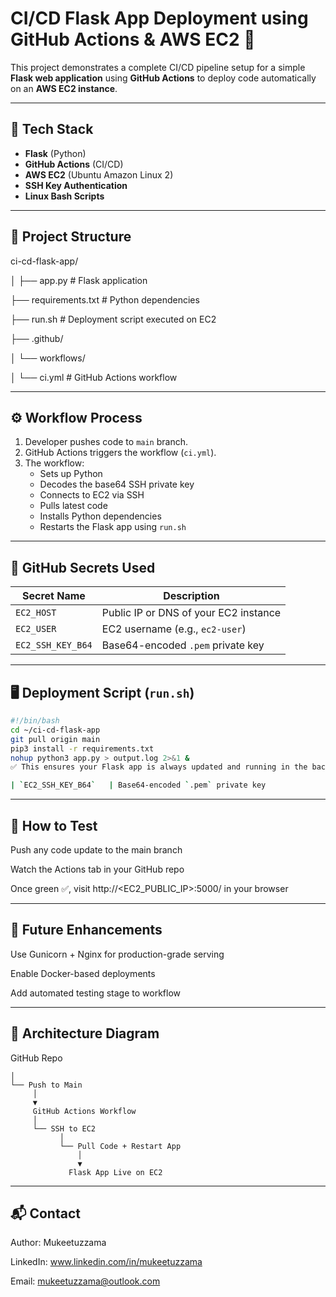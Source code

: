 # CI/CD Flask App Deployment using GitHub Actions & AWS EC2 🚀

This project demonstrates a complete CI/CD pipeline setup for a simple **Flask web application** using **GitHub Actions** to deploy code automatically on an **AWS EC2 instance**.

---

## 🔧 Tech Stack

- **Flask** (Python)
- **GitHub Actions** (CI/CD)
- **AWS EC2** (Ubuntu Amazon Linux 2)
- **SSH Key Authentication**
- **Linux Bash Scripts**

---

## 📁 Project Structure
ci-cd-flask-app/

│
├── app.py # Flask application

├── requirements.txt # Python dependencies

├── run.sh # Deployment script executed on EC2

├── .github/

│ └── workflows/

│ └── ci.yml # GitHub Actions workflow

---

## ⚙️ Workflow Process

1. Developer pushes code to `main` branch.
2. GitHub Actions triggers the workflow (`ci.yml`).
3. The workflow:
   - Sets up Python
   - Decodes the base64 SSH private key
   - Connects to EC2 via SSH
   - Pulls latest code
   - Installs Python dependencies
   - Restarts the Flask app using `run.sh`

---

## 🔐 GitHub Secrets Used

| Secret Name         | Description                                   |
|---------------------|-----------------------------------------------|
| `EC2_HOST`          | Public IP or DNS of your EC2 instance         |
| `EC2_USER`          | EC2 username (e.g., `ec2-user`)               |
| `EC2_SSH_KEY_B64`   | Base64-encoded `.pem` private key             |

---

## 🖥️ Deployment Script (`run.sh`)

```bash
#!/bin/bash
cd ~/ci-cd-flask-app
git pull origin main
pip3 install -r requirements.txt
nohup python3 app.py > output.log 2>&1 &
✅ This ensures your Flask app is always updated and running in the background.

| `EC2_SSH_KEY_B64`   | Base64-encoded `.pem` private key             |
```

---

## 🧪 How to Test
Push any code update to the main branch

Watch the Actions tab in your GitHub repo

Once green ✅, visit http://<EC2_PUBLIC_IP>:5000/ in your browser

---

## 📌 Future Enhancements
Use Gunicorn + Nginx for production-grade serving

Enable Docker-based deployments

Add automated testing stage to workflow

---

## 📸 Architecture Diagram
GitHub Repo

    │
    └── Push to Main
         │
         ▼
         GitHub Actions Workflow
         │
         └── SSH to EC2   
               │
               └── Pull Code + Restart App
                   │          
                   ▼
                 Flask App Live on EC2

---

## 📬 Contact

Author: Mukeetuzzama

LinkedIn: www.linkedin.com/in/mukeetuzzama

Email: mukeetuzzama@outlook.com
